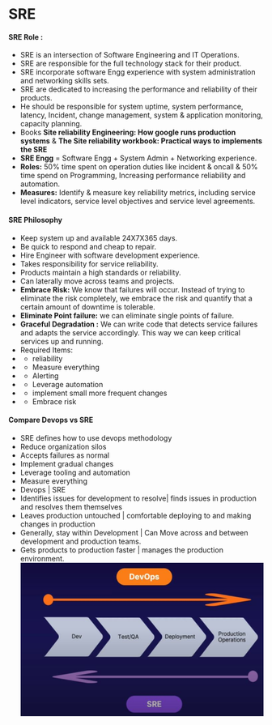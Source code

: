 # SRE
#### SRE Role :
-	SRE is an intersection of Software Engineering and IT Operations.
-	SRE are responsible for the full technology stack for their product. 
-	SRE incorporate software Engg experience with system administration and networking skills sets.
-	SRE are dedicated to increasing the performance and reliability of their products. 
-	He should be responsible for system uptime, system performance, latency, Incident, change management, system & application monitoring, capacity planning. 
-	Books **Site reliability Engineering: How google runs production systems** & **The Site reliability workbook: Practical ways to implements the SRE**
-	**SRE Engg** = Software Engg + System Admin + Networking experience. 
-	**Roles:** 50% time spent on operation duties like incident & oncall & 50% time spend on Programming, Increasing performance reliability and automation.
-	**Measures:** Identify & measure key reliability metrics, including service level indicators, service level objectives and service level agreements. 
#### SRE Philosophy
-	Keep system up and available 24X7X365 days.
-	Be quick to respond and cheap to repair.
-	Hire Engineer with software development experience.
-	Takes responsibility for service reliability.
-	Products maintain a high standards or reliability. 
-	Can laterally move across teams and projects. 
-	**Embrace Risk:** We know that failures will occur. Instead of trying to  eliminate the risk completely, we embrace the risk and quantify that a certain amount of downtime is tolerable. 
-	**Eliminate Point failure:** we can eliminate single points of failure.
-	**Graceful Degradation :** We can write code that detects service failures and adapts the service accordingly. This way we can keep critical services up and running.
-	Required Items: 
-	- reliability
-	- Measure everything
-	- Alerting
-	- Leverage automation
-	- implement small more frequent changes
-	- Embrace risk

#### Compare Devops vs SRE
-	SRE defines how to use devops methodology  
-	Reduce organization silos
-	Accepts failures as normal
-	Implement gradual changes
-	Leverage tooling and automation 
-	Measure everything
-	Devops | SRE
-	Identifies issues for development to resolve| finds issues in production and resolves them themselves 
-	Leaves production untouched | comfortable deploying to and making changes in production 
-	Generally, stay within Development | Can Move across and between development and production teams.
-	Gets products to production faster | manages the production environment.
![SRE Vs Devops](https://github.com/vurachaitanya/SRE/blob/main/images/SRE%20VS%20Devops.JPG)
